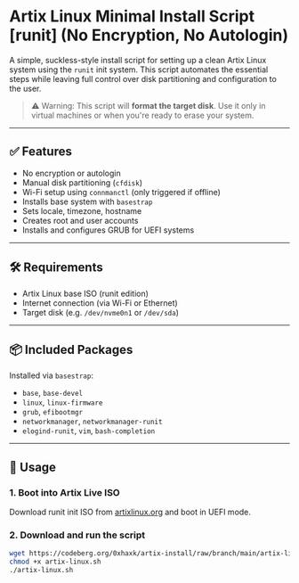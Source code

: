# Artix Linux Minimal Install Script [runit] (No Encryption, No Autologin)

A simple, suckless-style install script for setting up a clean Artix Linux system using the `runit` init system. This script automates the essential steps while leaving full control over disk partitioning and configuration to the user.

> ⚠️ Warning: This script will **format the target disk**. Use it only in virtual machines or when you're ready to erase your system.

---

## ✅ Features

- No encryption or autologin
- Manual disk partitioning (`cfdisk`)
- Wi-Fi setup using `connmanctl` (only triggered if offline)
- Installs base system with `basestrap`
- Sets locale, timezone, hostname
- Creates root and user accounts
- Installs and configures GRUB for UEFI systems

---

## 🛠 Requirements

- Artix Linux base ISO (runit edition)
- Internet connection (via Wi-Fi or Ethernet)
- Target disk (e.g. `/dev/nvme0n1` or `/dev/sda`)

---

## 📦 Included Packages

Installed via `basestrap`:
- `base`, `base-devel`
- `linux`, `linux-firmware`
- `grub`, `efibootmgr`
- `networkmanager`, `networkmanager-runit`
- `elogind-runit`, `vim`, `bash-completion`

---

## 🚀 Usage

### 1. Boot into Artix Live ISO

Download runit init ISO from <a href="https://artixlinux.org/download.php" target="_blank">artixlinux.org</a> and boot in UEFI mode.

### 2. Download and run the script

```bash
wget https://codeberg.org/0xhaxk/artix-install/raw/branch/main/artix-linux.sh
chmod +x artix-linux.sh
./artix-linux.sh
